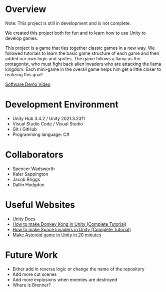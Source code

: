 # Overview

Note: This project is still in development and is not complete. 

We created this project both for fun and to learn how to use Unity to develop games.

This project is a game that ties together classic games in a new way. We followed tutorials to learn the basic game structure of each game and then added our own logic and sprites. The game follows a llama as the protagonist, who must fight back alien invaders who are attacking the llama kingdom. Each mini-game in the overall game helps him get a little closer to realizing this goal!

[Software Demo Video](http://youtube.link.goes.here)

# Development Environment

* Unity Hub 3.4.2 / Unity 2021.3.23f1
* Visual Studio Code / Visual Studio
* Git / GitHub
* Programming language: C#

# Collaborators

* Spencer Wadsworth
* Kaler Sappington
* Jacob Briggs
* Dallin Hodgdon

# Useful Websites

* [Unity Docs](https://docs.unity.com/)
* [How to make Donkey Kong in Unity (Complete Tutorial)](https://www.youtube.com/watch?v=8qciEnDt-n8)
* [How to make Space Invaders in Unity (Complete Tutorial)](https://www.youtube.com/watch?v=qWDQgmdUzWI)
* [Make Asteroid game in Unity in 20 minutes](https://www.youtube.com/watch?v=SleyFiJaS88&t)

# Future Work

* Either add in reverse logic or change the name of the repository
* Add more cut scenes
* Add more explosions when enemies are destroyed
* Where is Brenner?
